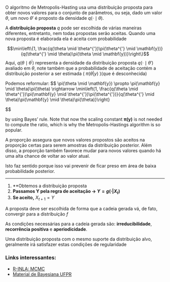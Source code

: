 O algoritmo de Metropolis-Hasting usa uma distribuição proposta para obter novos valores para o conjunto de parâmetros, ou seja, dado um valor $\theta$, um novo $\theta'$ é proposto da densidade $q(\cdot \mid \theta)$.

A **distribuição proposta** $q$ pode ser escolhida de várias maneiras diferentes, entretanto, nem todas propostas serão aceitas. Quando uma nova proposta é elaborada ela é aceita com probabilidade 

$$\min\left\{1, \frac{q(\theta \mid \theta^{'})\pi(\theta^{'} \mid \mathbf{y})}{q(\theta^{'} \mid \theta)\pi(\theta \mid \mathbf{y})}\right\}$$
Aqui, $q(\theta \mid \theta^{'})$ representa a densidade da distribuição proposta $q(\cdot \mid \theta')$ avaliado em $\theta$, note também que a probabilidade de aceitação contém a distribuição posterior a ser estimada ( $\pi(\theta|y)$ )(que é desconhecida)

Podemos reformular:
$$
\pi(\theta \mid \mathbf{y}) \propto \pi(\mathbf{y} \mid \theta)\pi(\theta) \rightarrow \min\left\{1, \frac{q(\theta \mid \theta^{'})\pi(\mathbf{y} \mid \theta^{'})\pi(\theta^{'})}{q(\theta^{'} \mid \theta)\pi(\mathbf{y} \mid \theta)\pi(\theta)}\right\}

$$

by using Bayes’ rule. Note that now the scaling constant **π(y)** is not needed to compute the ratio, which is why the Metropolis-Hastings algorithm is so popular.

A proporção assegura que novos valores propostos são aceitos na proporção certas para serem amostras da distribuição posterior. Além disso, a proporção também favorece mudar para novos valores quando há uma alta chance de voltar ao valor atual. 

Isto faz sentido porque isso vai prevenir de ficar preso em área de baixa probabilidade posterior.

***
1. **Obtemos a distribuição proposta 
2. **Passamos Y pela regra de aceitação → $Y = g(⋅|X_t)$**
3. **Se aceito,** $X_{t+1}  = Y$

A proposta deve ser escolhida de forma que a cadeia gerada vá, de fato, convergir para a distribuição $f$

As condições necessárias para a cadeia gerada são: **irreducibilidade**, **recorrência positiva** e **aperiodicidade**. 

Uma distribuição proposta com o mesmo suporte da distribuição alvo, geralmente irá satisfazer estas condições de regularidade
### Links interessantes:
- [R-INLA: MCMC](https://becarioprecario.bitbucket.io/inla-gitbook/ch-intro.html#markov-chain-monte-carlo)
- [Material de Bayesiana UFPR](http://cursos.leg.ufpr.br/ce089/08_MCMC.html#3_Algoritmos_de_Metropolis-Hastings) 